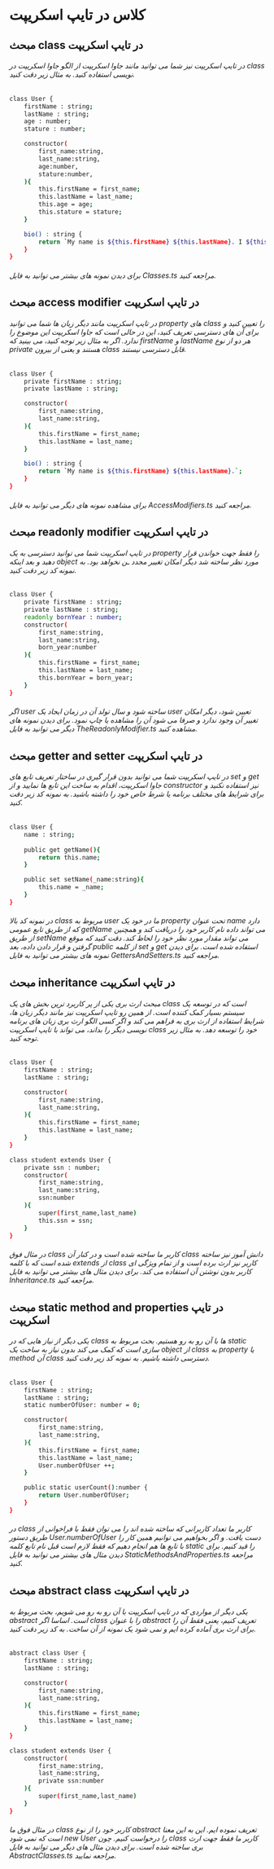 # کلاس در تایپ اسکریپت

## مبحث class در تایپ اسکریپت

###### در تایپ اسکریپت نیز شما می توانید مانند جاوا اسکریپت از الگو جاوا اسکریپت در class نویسی استفاده کنید. به مثال زیر دقت کنید.

```bash
class User {
    firstName : string;
    lastName : string;
    age : number;
    stature : number;

    constructor(
        first_name:string,
        last_name:string,
        age:number,
        stature:number,
    ){
        this.firstName = first_name;
        this.lastName = last_name;
        this.age = age;
        this.stature = stature;
    }

    bio() : string {
        return `My name is ${this.firstName} ${this.lastName}. I ${this.age} years old and my stature is ${this.stature} cm.`;
    }
}
```

###### برای دیدن نمونه های بیشتر می توانید به فایل Classes.ts مراجعه کنید.

## مبحث access modifier در تایپ اسکریپت

###### در تایپ اسکریپت مانند دیگر زبان ها شما می توانید property های class را تعیین کنید و برای آن های دسترسی تعریف کنید، این در حالی است که جاوا اسکریپت این موضوع را ندارد. اگر به مثال زیر توجه کنید، می بینید که firstName و lastName هر دو از نوع private هستند و یعنی از بیرون class قابل دسترسی نیستند.

```bash
class User {
    private firstName : string;
    private lastName : string;

    constructor(
        first_name:string,
        last_name:string,
    ){
        this.firstName = first_name;
        this.lastName = last_name;
    }

    bio() : string {
        return `My name is ${this.firstName} ${this.lastName}.`;
    }
}
```

###### برای مشاهده نمونه های دیگر می توانید به فایل AccessModifiers.ts مراجعه کنید.

## مبحث readonly modifier در تایپ اسکریپت

###### در تایپ اسکریپت شما می توانید دسترسی به یک property را فقط جهت خواندن  قرار دهید و بعد اینکه object مورد نظر ساخته شد دیگر امکان تغییر مجدد ـن نخواهد بود. به نمونه کد زیر دقت کنید.

```bash
class User {
    private firstName : string;
    private lastName : string;
    readonly bornYear : number;
    constructor(
        first_name:string,
        last_name:string,
        born_year:number
    ){
        this.firstName = first_name;
        this.lastName = last_name;
        this.bornYear = born_year;
    }
}
```

###### اگر user ساخته شود و سال تولد آن در زمان ایجاد یک user تعیین شود، دیگر امکان تغییر آن وجود ندارد و صرفا می شود آن را مشاهده یا چاپ نمود. برای دیدن نمونه های دیگر می توانید به فایل TheReadonlyModifier.ts مشاهده کنید.


## مبحث getter and setter در تایپ اسکریپت

###### در تایپ اسکریپت شما می توانید بدون قرار گیری در ساختار تعریف تابع های set و get جاوا اسکریپت، اقدام به ساخت این تابع ها نمایید و از constructor نیز استفاده نکنید و برای شرایط های مختلف برنامه یا شرط خاص خود را داشته باشید. به نمونه کد زیر دقت کنید.

```bash
class User {
    name : string;
    
    public get getName(){
        return this.name;
    }

    public set setName(_name:string){
        this.name = _name;
    }
}
```

###### در نمونه کد بالا class مربوط به user ما در خود یک property تحت عنوان name دارد که از طریق تابع عمومی getName می تواند داده نام کاربر خود را دریافت کند و همچنین از طریق setName می تواند مقدار مورد نظر خود را لحاظ کند. دقت کنید که موقع گرفتن و قرار دادن داده، بعد public از کلمه set و get استفاده شده است. برای دیدن نمونه های بیشتر می توانید به فایل GettersAndSetters.ts مراجعه کنید.


## مبحث inheritance در تایپ اسکریپت

###### مبحث ارث بری یکی از پر کاربرد ترین بخش های یک class است که در توسعه یک سیستم بسیار کمک کننده است. از همین رو تایپ اسکریپت نیز  مانند دیگر زبان ها، شرایط استفاده از ارث بری به فراهم می کند و اگر کسی الگو ارث بری زبان های برنامه نویسی دیگر را بداند، می تواند با تایپ اسکریپت class خود را توسعه دهد. به مثال زیر توجه کنید.

```bash
class User {
    firstName : string;
    lastName : string;

    constructor(
        first_name:string,
        last_name:string,
    ){
        this.firstName = first_name;
        this.lastName = last_name;
    }
}

class student extends User {
    private ssn : number;
    constructor(
        first_name:string,
        last_name:string,
        ssn:number
    ){
        super(first_name,last_name)
        this.ssn = ssn;
    }
}
```

###### در مثال فوق class کاربر ما ساخته شده است و در کنار آن class دانش آموز نیز ساخته شده است که با کلمه extends از class کاربر نیز ارث برده است و از تمام ویژگی ای کاربر بدون نوشتن آن استفاده می کند. برای دیدن مثال های بیشتر می توانید به فایل Inheritance.ts مراجعه کنید.


## مبحث static method and properties در تایپ اسکریپت

###### یکی دیگر از نیاز هایی که در class ها با آن رو به رو هستیم. بحث مربوط به static سازی است که کمک می کند بدون نیاز به ساخت یک object از class به property یا method آن class دسترسی داشته باشیم. به نمونه کد زیر دقت کنید.

```bash
class User {
    firstName : string;
    lastName : string;
    static numberOfUser: number = 0;

    constructor(
        first_name:string,
        last_name:string,
    ){
        this.firstName = first_name;
        this.lastName = last_name;
        User.numberOfUser ++;
    }

    public static userCount():number {
        return User.numberOfUser;
    }
}
```

###### در class کاربر ما تعداد کاربرانی که ساخته شده اند را می توان فقط با فراخوانی از طریق دستور User.numberOfUser دست یافت. و اگر بخواهیم می توانیم همین کار را با تابع ها هم انجام دهیم که فقط لازم است قبل نام تابع کلمه static را قید کنیم. برای دیدن مثال های بیشتر می توانید به فایل StaticMethodsAndProperties.ts مراجعه کنید.


## مبحث abstract class در تایپ اسکریپت

###### یکی دیگر از مواردی که در تایپ اسکریپت با آن رو به رو می شویم، بحث مربوط به abstract است. اساسا اگر class را با عنوان abstract تعریف کنیم، یعنی فقط آن را برای ارث بری آماده کرده ایم و نمی شود یک نمونه از آن ساخت. به کد زیر دقت کنید.

```bash
abstract class User {
    firstName : string;
    lastName : string;

    constructor(
        first_name:string,
        last_name:string,
    ){
        this.firstName = first_name;
        this.lastName = last_name;
    }
}

class student extends User {
    constructor(
        first_name:string,
        last_name:string,
        private ssn:number
    ){
        super(first_name,last_name)
    }
}
```

###### در مثال فوق ما class کاربر خود را از نوع abstract تعریف نموده ایم. این به این معنا است که نمی شود new User را درخواست کنیم. چون class کاربر ما فقط جهت ارث بری ساخته شده است. برای دیدن مثال های دیگر می توانید به فایل AbstractClasses.ts مراجعه نمایید.
